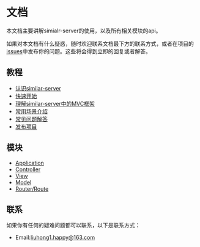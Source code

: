 # 文档

本文档主要讲解simialr-server的使用，以及所有相关模块的api。

如果对本文档有什么疑惑，随时欢迎联系文档最下方的联系方式，或者在项目的[issues](https://github.com/liuhong1happy/similar-server/issues)中发布你的问题。这些将会得到立即的回复或者解答。

## 教程

- [认识similar-server](tutorial/about.md)
- [快速开始](tutorial/quickstart.md)
- [理解similar-server中的MVC框架](tutorial/mvc.md)
- [常用场景介绍](tutorial/solution.md)
- [常见问题解答](tutorial/q&a.md)
- [发布项目](tutorial/deploy.md)

## 模块

- [Application](api/application.md)
- [Controller](api/controller.md)
- [View](api/view.md)
- [Model](api/model.md)
- [Router/Route](router.md)

## 联系

如果你有任何的疑难问题都可以联系，以下是联系方式：

- Email:[liuhong1.happy@163.com](mailto:liuhong1.happy@163.com)
